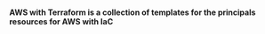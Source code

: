 #### AWS with Terraform is a collection of templates for the principals resources for AWS with IaC



